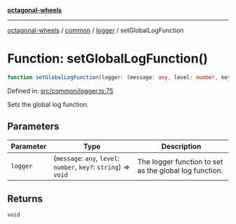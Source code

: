[**octagonal-wheels**](../../../README.md)

***

[octagonal-wheels](../../../modules.md) / [common](../../README.md) / [logger](../README.md) / setGlobalLogFunction

# Function: setGlobalLogFunction()

```ts
function setGlobalLogFunction(logger: (message: any, level: number, key?: string) => void): void;
```

Defined in: [src/common/logger.ts:75](https://github.com/vrtmrz/octagonal-wheels/blob/main/src/common/logger.ts#L75)

Sets the global log function.

## Parameters

| Parameter | Type | Description |
| ------ | ------ | ------ |
| `logger` | (`message`: `any`, `level`: `number`, `key?`: `string`) => `void` | The logger function to set as the global log function. |

## Returns

`void`
